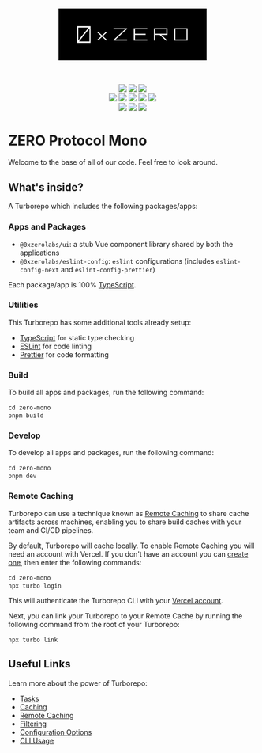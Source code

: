 <br>
<p align="center">
  <img src="./apps/protocol/sdk/assets/logo.png" width="300" alt="0xzero.org" />
</p>

<br>

<p align="center">
   <a href="https://github.com/0xZeroLabs/zero-mono/network/members"><img src="https://img.shields.io/github/forks/0xZeroLabs/zero-mono?style=social"></a>
   <img src="https://img.shields.io/github/stars/0xZeroLabs/zero-mono?style=social">
   <a href="https://x.com/0xZeroProtocol"><img src="https://img.shields.io/twitter/follow/0xZeroProtocol.svg?style=social"></a>
   <br>
   <img src="https://img.shields.io/github/languages/count/0xZeroLabs/zero-mono">
   <a href="https://github.com/0xZeroLabs/zero-mono/issues"><img src="https://img.shields.io/github/issues/0xZeroLabs/zero-mono"></a>
   <a href="https://github.com/0xZeroLabs/zero-mono/pulls"><img src="https://img.shields.io/github/issues-pr-raw/0xZeroLabs/zero-mono"></a>
   <a href="https://github.com/0xZeroLabs/zero-mono/graphs/contributors"><img src="https://img.shields.io/github/contributors-anon/0xZeroLabs/zero-mono"></a>
   <img src="https://img.shields.io/github/languages/code-size/0xZeroLabs/zero-mono">
<br>
  <a href="https://docs.0xzero.org"><img src="https://img.shields.io/badge/docs-%F0%9F%93%84-blue"></a>
  <a href="https://github.com/0xZeroLabs/zero-mono/blob/master/LICENSE"><img src="https://img.shields.io/github/license/0xZeroLabs/zero-mono?style"></a>
<a href="https://www.npmjs.org/package/@0xzerolabs/sdk"><img src="https://img.shields.io/npm/v/@0xzerolabs/sdk.svg"></a>
</p>

# ZERO Protocol Mono

Welcome to the base of all of our code. Feel free to look around.

## What's inside?

A Turborepo which includes the following packages/apps:

### Apps and Packages

- `@0xzerolabs/ui`: a stub Vue component library shared by both the applications
- `@0xzerolabs/eslint-config`: `eslint` configurations (includes `eslint-config-next` and `eslint-config-prettier`)

Each package/app is 100% [TypeScript](https://www.typescriptlang.org/).

### Utilities

This Turborepo has some additional tools already setup:

- [TypeScript](https://www.typescriptlang.org/) for static type checking
- [ESLint](https://eslint.org/) for code linting
- [Prettier](https://prettier.io) for code formatting

### Build

To build all apps and packages, run the following command:

```
cd zero-mono
pnpm build
```

### Develop

To develop all apps and packages, run the following command:

```
cd zero-mono
pnpm dev
```

### Remote Caching

Turborepo can use a technique known as [Remote Caching](https://turbo.build/repo/docs/core-concepts/remote-caching) to share cache artifacts across machines, enabling you to share build caches with your team and CI/CD pipelines.

By default, Turborepo will cache locally. To enable Remote Caching you will need an account with Vercel. If you don't have an account you can [create one](https://vercel.com/signup), then enter the following commands:

```
cd zero-mono
npx turbo login
```

This will authenticate the Turborepo CLI with your [Vercel account](https://vercel.com/docs/concepts/personal-accounts/overview).

Next, you can link your Turborepo to your Remote Cache by running the following command from the root of your Turborepo:

```
npx turbo link
```

## Useful Links

Learn more about the power of Turborepo:

- [Tasks](https://turbo.build/repo/docs/core-concepts/monorepos/running-tasks)
- [Caching](https://turbo.build/repo/docs/core-concepts/caching)
- [Remote Caching](https://turbo.build/repo/docs/core-concepts/remote-caching)
- [Filtering](https://turbo.build/repo/docs/core-concepts/monorepos/filtering)
- [Configuration Options](https://turbo.build/repo/docs/reference/configuration)
- [CLI Usage](https://turbo.build/repo/docs/reference/command-line-reference)
